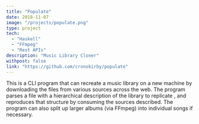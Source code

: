 ```yaml
---
title: "Populate"
date: 2018-11-07
image: "/projects/populate.png"
type: project
tech:
  - "Haskell"
  - "FFmpeg"
  - "Rest APIs"
description: "Music Library Cloner"
withpost: false
link: "https://github.com/cronokirby/populate"
---
```


This is a CLI program that can recreate a music library on a new machine by downloading
the files from various sources across the web. The program parses a file
with a hierarchical description of the library to replicate , and reproduces
that structure by consuming the sources described.
The program can also split up larger albums (via FFmpeg) into individual songs if necessary.
<!--more-->